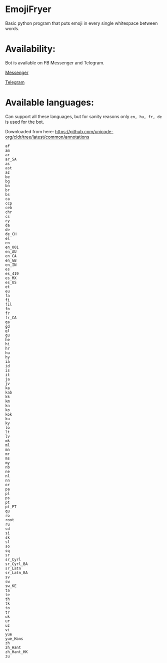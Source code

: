 # EmojiFryer
Basic python program that puts emoji in every single whitespace between words.

# Availability:
Bot is available on FB Messenger and Telegram.

[Messenger](http://m.me/EmojiFryer)

[Telegram](http://t.me/emojifyer_bot)


# Available languages:
Can support all these languages, but for sanity reasons only `en, hu, fr, de` is used for the bot.

Downloaded from here:
https://github.com/unicode-org/cldr/tree/latest/common/annotations
```
af
am
ar
ar_SA
as
ast
az
be
bg
bn
br
bs
ca
ccp
ceb
chr
cs
cy
da
de
de_CH
el
en
en_001
en_AU
en_CA
en_GB
en_IN
es
es_419
es_MX
es_US
et
eu
fa
fi
fil
fo
fr
fr_CA
ga
gd
gl
gu
he
hi
hr
hu
hy
ia
id
is
it
ja
jv
ka
kab
kk
km
kn
ko
kok
ku
ky
lo
lt
lv
mk
ml
mn
mr
ms
my
nb
ne
nl
nn
or
pa
pl
ps
pt
pt_PT
qu
ro
root
ru
sd
si
sk
sl
so
sq
sr
sr_Cyrl
sr_Cyrl_BA
sr_Latn
sr_Latn_BA
sv
sw
sw_KE
ta
te
th
tk
to
tr
uk
ur
uz
vi
yue
yue_Hans
zh
zh_Hant
zh_Hant_HK
zu
```